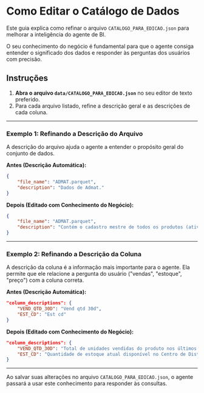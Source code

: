 # Como Editar o Catálogo de Dados

Este guia explica como refinar o arquivo `CATALOGO_PARA_EDICAO.json` para melhorar a inteligência do agente de BI.

O seu conhecimento do negócio é fundamental para que o agente consiga entender o significado dos dados e responder às perguntas dos usuários com precisão.

## Instruções

1.  **Abra o arquivo `data/CATALOGO_PARA_EDICAO.json`** no seu editor de texto preferido.
2.  Para cada arquivo listado, refine a descrição geral e as descrições de cada coluna.

---

### Exemplo 1: Refinando a Descrição do Arquivo

A descrição do arquivo ajuda o agente a entender o propósito geral do conjunto de dados.

**Antes (Descrição Automática):**
```json
{
    "file_name": "ADMAT.parquet",
    "description": "Dados de Admat."
}
```

**Depois (Editado com Conhecimento do Negócio):**
```json
{
    "file_name": "ADMAT.parquet",
    "description": "Contém o cadastro mestre de todos os produtos (ativos e inativos), incluindo informações de estoque, fornecedor, preços e dados de venda consolidados."
}
```

---

### Exemplo 2: Refinando a Descrição da Coluna

A descrição da coluna é a informação mais importante para o agente. Ela permite que ele relacione a pergunta do usuário ("vendas", "estoque", "preço") com a coluna correta.

**Antes (Descrição Automática):**
```json
"column_descriptions": {
    "VEND_QTD_30D": "Vend qtd 30d",
    "EST_CD": "Est cd"
}
```

**Depois (Editado com Conhecimento do Negócio):**
```json
"column_descriptions": {
    "VEND_QTD_30D": "Total de unidades vendidas do produto nos últimos 30 dias.",
    "EST_CD": "Quantidade de estoque atual disponível no Centro de Distribuição."
}
```

---

Ao salvar suas alterações no arquivo `CATALOGO_PARA_EDICAO.json`, o agente passará a usar este conhecimento para responder às consultas.
